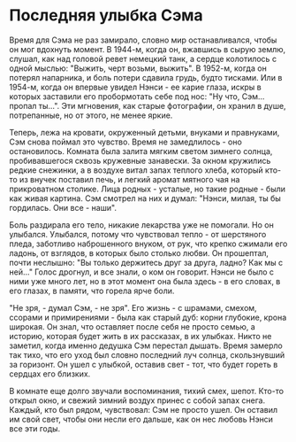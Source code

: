 <!--
Project: Brabus Stories
Company: EasyProTech LLC (www.easypro.tech)
Dev: Brabus
Date: 2025-09-04 16:09:50 UTC
Status: Created
Telegram: https://t.me/easyprotech
-->

# Последняя улыбка Сэма

Время для Сэма не раз замирало, словно мир останавливался, чтобы он мог вдохнуть момент. В 1944-м, когда он, вжавшись в сырую землю, слушал, как над головой ревет немецкий танк, а сердце колотилось с одной мыслью: "Выжить, черт возьми, выжить". В 1952-м, когда он потерял напарника, и боль потери сдавила грудь, будто тисками. Или в 1954-м, когда он впервые увидел Нэнси - ее карие глаза, искры в которых заставили его пробормотать себе под нос: "Ну что, Сэм... пропал ты...". Эти мгновения, как старые фотографии, он хранил в душе, потрепанные, но от этого, не менее яркие.

Теперь, лежа на кровати, окруженный детьми, внуками и правнуками, Сэм снова поймал это чувство. Время не замедлилось - оно остановилось. Комната была залита мягким светом зимнего солнца, пробивавшегося сквозь кружевные занавески. За окном кружились редкие снежинки, а в воздухе витал запах теплого хлеба, который кто-то из внучек поставил печь, и легкий аромат мятного чая на прикроватном столике. Лица родных - усталые, но такие родные - были как живая картина. Сэм смотрел на них и думал: "Нэнси, милая, ты бы гордилась. Они все - наши".

Боль раздирала его тело, никакие лекарства уже не помогали. Но он улыбался. Улыбался, потому что чувствовал тепло - от шерстяного пледа, заботливо наброшенного внуком, от рук, что крепко сжимали его ладонь, от взглядов, в которых было столько любви. Он прошептал, почти неслышно: "Вы только держитесь друг за друга, ладно? Как мы с ней..." Голос дрогнул, и все знали, о ком он говорит. Нэнси не было с ними уже много лет, но в этот момент она была здесь - в его словах, в его глазах, в памяти, что горела ярче боли.

"Не зря, - думал Сэм, - не зря". Его жизнь - с шрамами, смехом, ссорами и примирениями - была как старый дуб: корни глубокие, крона широкая. Он знал, что оставляет после себя не просто семью, а историю, которая будет жить в их рассказах, в их улыбках. Никто не заметил, когда именно дедушка Сэм перестал дышать. Время замерло так тихо, что его уход был словно последний луч солнца, скользнувший за горизонт. Он ушел с улыбкой, оставив свет - тот, что будет гореть в сердцах его близких.

В комнате еще долго звучали воспоминания, тихий смех, шепот. Кто-то открыл окно, и свежий зимний воздух принес с собой запах снега. Каждый, кто был рядом, чувствовал: Сэм не просто ушел. Он оставил им свой свет, чтобы они несли его дальше, как он нес любовь Нэнси все эти годы.

